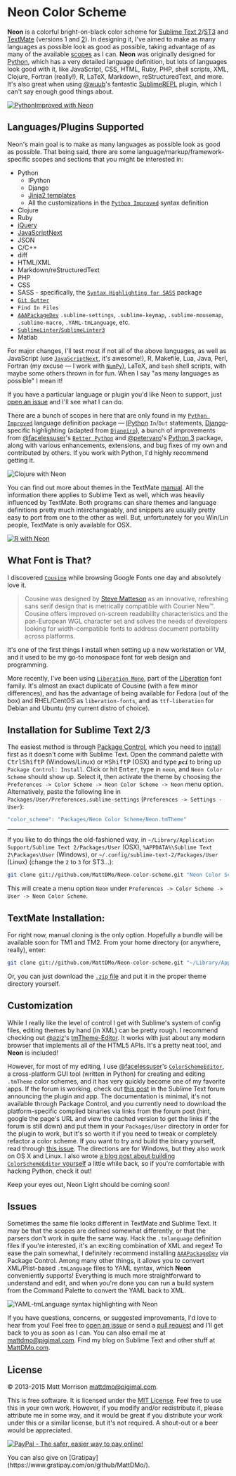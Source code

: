 # Neon Color Scheme

**Neon** is a colorful bright-on-black color scheme for [Sublime Text 2](http://www.sublimetext.com/2)/[ST3](http://www.sublimetext.com/3 "Sublime Text 3") and [TextMate](http://www.macromates.com) (versions 1 and [2](https://github.com/textmate/textmate)). In designing it, I've aimed to make as many languages as possible look as good as possible, taking advantage of as many of the available [scopes](http://docs.sublimetext.info/en/latest/extensibility/syntaxdefs.html#scopes) as I can. **Neon** was originally designed for [Python](http://www.python.org), which has a very detailed language definition, but lots of languages look good with it, like JavaScript, CSS, HTML, Ruby, PHP, shell scripts, XML, Clojure, Fortran (really!), R, LaTeX, Markdown, reStructuredText, and more. It's also great when using [@wuub](https://github.com/wuub)'s fantastic [SublimeREPL](https://packagecontrol.io/packages/SublimeREPL) plugin, which I can't say enough good things about. 

[![PythonImproved with Neon](http://pigimal.com/img/github/python.png)](https://packagecontrol.io/packages/Python%20Improved)

## Languages/Plugins Supported

Neon's main goal is to make as many languages as possible look as good as possible. That being said, there are some language/markup/framework-specific scopes and sections that you might be interested in:

* Python
    * IPython
    * Django
    * [Jinja2 templates](https://github.com/mitsuhiko/jinja2-tmbundle)
    * All the customizations in the [`Python Improved`](https://packagecontrol.io/packages/Python%20Improved) syntax definition
* Clojure
* Ruby
* [jQuery](https://packagecontrol.io/packages/jQuery)
* [JavaScriptNext](https://packagecontrol.io/packages/JavaScriptNext%20-%20ES6%20Syntax)
* JSON
* C/C++
* diff
* HTML/XML
* Markdown/reStructuredText
* PHP
* CSS
* SASS - specifically, the [`Syntax Highlighting for SASS`](https://packagecontrol.io/packages/Syntax%20Highlighting%20for%20Sass) package
* [`Git Gutter`](https://packagecontrol.io/packages/GitGutter)
* `Find In Files`
* [`AAAPackageDev`](https://packagecontrol.io/packages/AAAPackageDev) `.sublime-settings`, `.sublime-keymap`, `.sublime-mousemap`, `.sublime-macro`, `.YAML-tmLanguage`, etc.
* [`SublimeLinter`/`SublimeLinter3`](https://packagecontrol.io/packages/SublimeLinter)
* Matlab

For major changes, I'll test most if not all of the above languages, as well as JavaScript (use [`JavaScriptNext`](https://packagecontrol.io/packages/JavaScriptNext%20-%20ES6%20Syntax), it's awesome!), R, Makefile, Lua, Java, Perl, Fortran (my excuse &mdash; I work with [`NumPy`](http://www.numpy.org)), LaTeX, and `bash` shell scripts, with maybe some others thrown in for fun. When I say "as many languages as possible" I mean it!

If you have a particular language or plugin you'd like Neon to support, just [open an issue](https://github.com/MattDMo/Neon-color-scheme/issues/new) and I'll see what I can do.

There are a bunch of scopes in here that are only found in my [`Python Improved`](https://packagecontrol.io/packages/Python%20Improved) language definition package &mdash; [IPython](http://www.ipython.org) `In`/`Out` statements, [Django](http://djangoproject.org)-specific highlighting (adapted from [`Djaneiro`](https://packagecontrol.io/packages/Djaneiro)), a bunch of improvements from [@facelessuser](https://github.com/facelessuser)'s [`Better Python`](https://github.com/facelessuser/sublime-languages/tree/master/Better%20Python) and [@petervaro](https://github.com/petervaro)'s [Python 3](https://packagecontrol.io/packages/Python%203) package, along with various enhancements, extensions, and bug fixes of my own and contributed by others. If you work with Python, I'd highly recommend getting it.

![Clojure with Neon](http://pigimal.com/img/github/clojure.png)

You can find out more about themes in the TextMate [manual](http://manual.macromates.com/en/themes). All the information there applies to Sublime Text as well, which was heavily influenced by TextMate. Both programs can share themes and language definitions pretty much interchangeably, and snippets are usually pretty easy to port from one to the other as well. But, unfortunately for you Win/Lin people, TextMate is only available for OSX.

[![R with Neon](http://pigimal.com/img/github/R.png)](https://packagecontrol.io/packages/R-Box)

## What Font is That?
I discovered [`Cousine`](http://www.google.com/fonts/specimen/Cousine) while browsing Google Fonts one day and absolutely love it. 

> Cousine was designed by [Steve Matteson](https://profiles.google.com/107777320916704234605/about) as an innovative, refreshing sans serif design that is metrically compatible with Courier New™. Cousine offers improved on-screen readability characteristics and the pan-European WGL character set and solves the needs of developers looking for width-compatible fonts to address document portability across platforms.

It's one of the first things I install when setting up a new workstation or VM, and it used to be my go-to monospace font for web design and programming.

More recently, I've been using [`Liberation Mono`](http://www.fontsquirrel.com/fonts/Liberation-Mono), part of the [Liberation](https://fedorahosted.org/liberation-fonts/) font family. It's almost an exact duplicate of Cousine (with a few minor differences), and has the advantage of being available for Fedora (out of the box) and RHEL/CentOS as `liberation-fonts`, and as `ttf-liberation` for Debian and Ubuntu (my current distro of choice).

## Installation for Sublime Text 2/3
The easiest method is through [Package Control](https://packagecontrol.io/), which you need to [install](https://packagecontrol.io/installation) first as it doesn't come with Sublime Text. Open the command palette with <kbd>Ctrl</kbd><kbd>Shift</kbd><kbd>P</kbd> (Windows/Linux) or <kbd>⌘</kbd><kbd>Shift</kbd><kbd>P</kbd> (OSX) and type ***`pci`*** to bring up `Package Control: Install`. Click or hit <kbd>Enter</kbd>, type in `neon`, and `Neon Color Scheme` should show up. Select it, then activate the theme by choosing the `Preferences -> Color Scheme -> Neon Color Scheme -> Neon` menu option. Alternatively, paste the following line in `Packages/User/Preferences.sublime-settings` (`Preferences -> Settings - User`):

```js
"color_scheme": "Packages/Neon Color Scheme/Neon.tmTheme"
```

---

If you like to do things the old-fashioned way, in `~/Library/Application Support/Sublime Text 2/Packages/User` (OSX), `%APPDATA%\Sublime Text 2\Packages\User` (Windows), or `~/.config/sublime-text-2/Packages/User` (Linux) (change the `2` to `3` for ST3...):

```bash
git clone git://github.com/MattDMo/Neon-color-scheme.git "Neon Color Scheme"
```

This will create a menu option `Neon` under `Preferences -> Color Scheme -> User -> Neon Color Scheme`.


## TextMate Installation:
For right now, manual cloning is the only option. Hopefully a bundle will be available soon for TM1 and TM2. From your home directory (or anywhere, really), enter:

```bash    
git clone git://github.com/MattDMo/Neon-color-scheme.git "~/Library/Application Support/TextMate/Themes"
```

Or, you can just download the [`.zip` file](https://github.com/MattDMo/Neon-color-scheme/archive/master.zip) and put it in the proper theme directory yourself.


## Customization

While I really like the level of control I get with Sublime's system of config files, editing themes by hand (in XML) can be pretty rough. I recommend checking out [@aziz](https://github.com/aziz)'s [tmTheme-Editor](http://tmtheme-editor.herokuapp.com/#/Neon). It works with just about any modern browser that implements all of the HTML5 APIs. It's a pretty neat tool, and **Neon** is included!

However, for most of my editing, I use [@facelessuser](https://github.com/facelessuser)'s [`ColorSchemeEditor`](https://github.com/facelessuser/ColorSchemeEditor), a cross-platform GUI tool (written in Python) for creating and editing `.tmTheme` color schemes, and it has very quickly become one of my favorite apps. If the forum is working, check out [this post](http://www.sublimetext.com/forum/viewtopic.php?f=5&t=11819) in the Sublime Text forum announcing the plugin and app. The documentation is minimal, it's not available through Package Control, and you currently need to download the platform-specific compiled binaries via links from the forum post (hint, google the page's URL and view the cached version to get the links if the forum is still down) and put them in your `Packages/User` directory in order for the plugin to work, but it's so worth it if you need to tweak or completely refactor a color scheme. If you want to try and build the binary yourself, read through [this issue](https://github.com/facelessuser/ColorSchemeEditor/issues/11). The directions are for Windows, but they also work on OS X and Linux. I also wrote [a blog post about building `ColorSchemeEditor` yourself](http://mattdmo.com/guide-to-installing-colorschemeeditor-for-sublime-text-3/) a little while back, so if you're comfortable with hacking Python, check it out!

Keep your eyes out, Neon Light should be coming soon!


## Issues
Sometimes the same file looks different in TextMate and Sublime Text. It may be that the scopes are defined somewhat differently, or that the parsers don't work in quite the same way. Hack the `.tmlanguage` definition files if you're interested, it's an exciting combination of XML and regex! To ease the pain somewhat, I definitely recommend installing [`AAAPackageDev`](https://packagecontrol.io/packages/AAAPackageDev) via Package Control. Among many other things, it allows you to convert XML/Plist-based `.tmLanguage` files to YAML syntax, which **Neon** conveniently supports! Everything is much more straightforward to understand and edit, and when you're done you can run a build system from the Command Palette to convert the YAML back to XML.

![YAML-tmLanguage syntax highlighting with Neon](http://www.pigimal.com/img/github/YAML-tmLanguage.png)

If you have questions, concerns, or suggested improvements, I'd love to hear from you! Feel free to [open an issue](https://github.com/MattDMo/Neon-sublime-theme/issues/new) or send a [pull request](https://github.com/MattDMo/Neon-sublime-theme/compare/) and I'll get back to you as soon as I can. You can also email me at <mattdmo@pigimal.com>. Find my blog on Sublime Text and other stuff at [MattDMo.com](http://mattdmo.com).


## License

&copy; 2013-2015 Matt Morrison <mattdmo@pigimal.com>.

This is free software. It is licensed under the [MIT License](http://opensource.org/licenses/MIT). Feel free to use this in your own work. However, if you modify and/or redistribute it, please attribute me in some way, and it would be great if you distribute your work under this or a similar license, but it's not required. A shout-out or a beer would be appreciated.

<a href="https://www.paypal.com/cgi-bin/webscr?cmd=_donations&business=R97MGGYES6GAJ&lc=US&item_name=Matthew%20D%2e%20Morrison&item_number=neon%2dsublime%2dtheme&currency_code=USD&bn=PP%2dDonationsBF%3abtn_donate_SM%2egif%3aNonHosted"><img src="https://www.paypalobjects.com/en_US/i/btn/btn_donate_SM.gif" border="0" name="Donate" alt="PayPal - The safer, easier way to pay online!"></a>
<p>
You can also give on [Gratipay](https://www.gratipay.com/on/github/MattDMo/).
